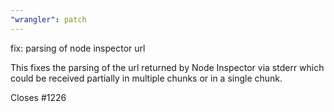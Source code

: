 ```yaml
---
"wrangler": patch
---
```


fix: parsing of node inspector url

This fixes the parsing of the url returned by Node Inspector via stderr which could be received partially in multiple chunks or in a single chunk.

Closes #1226
